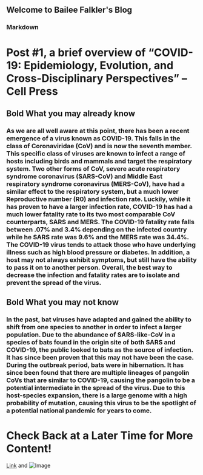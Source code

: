 ## Welcome to Bailee Falkler's Blog

### Markdown

# Post #1, a brief overview of “COVID-19: Epidemiology, Evolution, and Cross-Disciplinary Perspectives” – Cell Press

## **Bold** What you may already know

### As we are all well aware at this point, there has been a recent emergence of a virus known as COVID-19. This falls in the class of Coronaviridae (CoV) and is now the seventh member. This specific class of viruses are known to infect a range of hosts including birds and mammals and target the respiratory system. Two other forms of CoV, severe acute respiratory syndrome coronavirus (SARS-CoV) and Middle East respiratory syndrome coronavirus (MERS-CoV), have had a similar effect to the respiratory system, but a much lower Reproductive number (R0) and infection rate. Luckily, while it has proven to have a larger infection rate, COVID-19 has had a much lower fatality rate to its two most comparable CoV counterparts, SARS and MERS. The COVID-19 fatality rate falls between .07% and 3.4% depending on the infected country while he SARS rate was 9.6% and the MERS rate was 34.4%. The COVID-19 virus tends to attack those who have underlying illness such as high blood pressure or diabetes. In addition, a host may not always exhibit symptoms, but still have the ability to pass it on to another person. Overall, the best way to decrease the infection and fatality rates are to isolate and prevent the spread of the virus. 

## **Bold** What you may not know

### In the past, bat viruses have adapted and gained the ability to shift from one species to another in order to infect a larger population. Due to the abundance of SARS-like-CoV in a species of bats found in the origin site of both SARS and COVID-19, the public looked to bats as the source of infection. It has since been proven that this may not have been the case. During the outbreak period, bats were in hibernation. It has since been found that there are multiple lineages of pangolin CoVs that are similar to COVID-19, causing the pangolin to be a potential intermediate in the spread of the virus. Due to this host-species expansion, there is a large genome with a high probability of mutation, causing this virus to be the spotlight of a potential national pandemic for years to come. 

# Check Back at a Later Time for More Content!

[Link](url) and ![Image](src)

